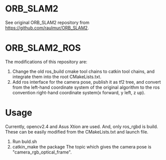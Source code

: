 # ORB_SLAM2 
See original ORB_SLAM2 repository from https://github.com/raulmur/ORB_SLAM2. 

# ORB_SLAM2_ROS
The modifications of this repository are:
1. Change the old ros_build cmake tool chains to catkin tool chains, and integrate them into the root CMakeLists.txt. 
2. Add ros interface for the camera pose, publish it as tf2 tree, and convert from the left-hand coordinate system of the original algorithm to the ros convention right-hand coordinate system(x forward, y left, z up).

# Usage
Currently, opencv2.4 and Asus Xtion are used. And, only ros_rgbd is build. These can be easily modified from the CMakeLists.txt and launch file. 
1. Run buld.sh
2. catkin_make the package
The topic which gives the camera pose is "camera_rgb_optical_frame".
